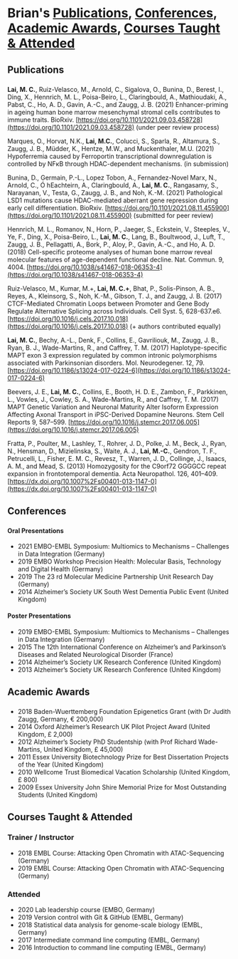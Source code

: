 # Brian's [Publications](##-publications), [Conferences](##-conferences), [Academic Awards](##-academic-awards), [Courses Taught & Attended](##-courses-taught-&-&attended)

## Publications
###


**Lai, M. C.**, Ruiz-Velasco, M., Arnold, C., Sigalova, O., Bunina, D., Berest, I., Ding, X., Hennrich, M. L., Poisa-Beiro, L., Claringbould, A., Mathioudaki, A., Pabst, C., Ho, A. D., Gavin, A.-C., and Zaugg, J. B. (2021) Enhancer-priming in ageing human bone marrow mesenchymal stromal cells contributes to immune traits. BioRxiv. [https://doi.org/10.1101/2021.09.03.458728](https://doi.org/10.1101/2021.09.03.458728) (under peer review process)


Marques, O., Horvat, N.K., **Lai, M.C.**, Colucci, S., Sparla, R., Altamura, S., Zaugg, J. B., Müdder, K., Hentze, M.W., and Muckenthaler, M.U. (2021) Hypoferremia caused by Ferroportin transcriptional downregulation is controlled by NFкB through HDAC-dependent mechanisms. (in submission)


Bunina, D., Germain, P.-L., Lopez Tobon, A., Fernandez-Novel Marx, N., Arnold, C., Ó hEachteirn, A., Claringbould, A., **Lai, M. C.**, Rangasamy, S., Narayanan, V., Testa, G., Zaugg, J. B., and Noh, K.-M. (2021) Pathological LSD1 mutations cause HDAC-mediated aberrant gene repression during early cell differentiation. BioRxiv. [https://doi.org/10.1101/2021.08.11.455900](https://doi.org/10.1101/2021.08.11.455900) (submitted for peer review)


Hennrich, M. L., Romanov, N., Horn, P., Jaeger, S., Eckstein, V., Steeples, V., Ye, F., Ding, X., Poisa-Beiro, L., **Lai, M. C.**, Lang, B., Boultwood, J., Luft, T., Zaugg, J. B., Pellagatti, A., Bork, P., Aloy, P., Gavin, A.-C., and Ho, A. D. (2018) Cell-specific proteome analyses of human bone marrow reveal molecular features of age-dependent functional decline. Nat. Commun. 9, 4004. [https://doi.org/10.1038/s41467-018-06353-4](https://doi.org/10.1038/s41467-018-06353-4)


Ruiz-Velasco, M., Kumar, M.+, **Lai, M. C.+**, Bhat, P., Solis-Pinson, A. B., Reyes, A., Kleinsorg, S., Noh, K.-M., Gibson, T. J., and Zaugg, J. B. (2017) CTCF-Mediated Chromatin Loops between Promoter and Gene Body Regulate Alternative Splicing across Individuals. Cell Syst. 5, 628-637.e6. [https://doi.org/10.1016/j.cels.2017.10.018](https://doi.org/10.1016/j.cels.2017.10.018) (+ authors contributed equally)


**Lai, M. C.**, Bechy, A.-L., Denk, F., Collins, E., Gavriliouk, M., Zaugg, J. B., Ryan, B. J., Wade-Martins, R., and Caffrey, T. M. (2017) Haplotype-specific MAPT exon 3 expression regulated by common intronic polymorphisms associated with Parkinsonian disorders. Mol. Neurodegener. 12, 79. [https://doi.org/10.1186/s13024-017-0224-6](https://doi.org/10.1186/s13024-017-0224-6)

Beevers, J. E., **Lai, M. C.**, Collins, E., Booth, H. D. E., Zambon, F., Parkkinen, L., Vowles, J., Cowley, S. A., Wade-Martins, R., and Caffrey, T. M. (2017) MAPT Genetic Variation and Neuronal Maturity Alter Isoform Expression Affecting Axonal Transport in iPSC-Derived Dopamine Neurons. Stem Cell Reports 9, 587–599. [https://doi.org/10.1016/j.stemcr.2017.06.005](https://doi.org/10.1016/j.stemcr.2017.06.005)


Fratta, P., Poulter, M., Lashley, T., Rohrer, J. D., Polke, J. M., Beck, J., Ryan, N., Hensman, D., Mizielinska, S., Waite, A. J., **Lai, M.-C.**, Gendron, T. F., Petrucelli, L., Fisher, E. M. C., Revesz, T., Warren, J. D., Collinge, J., Isaacs, A. M., and Mead, S. (2013) Homozygosity for the C9orf72 GGGGCC repeat expansion in frontotemporal dementia. Acta Neuropathol. 126, 401–409. [https://dx.doi.org/10.1007%2Fs00401-013-1147-0](https://dx.doi.org/10.1007%2Fs00401-013-1147-0)


## Conferences
###
#### Oral Presentations
- 2021 EMBO-EMBL Symposium: Multiomics to Mechanisms – Challenges in Data Integration (Germany)
- 2019 EMBO Workshop Precision Health: Molecular Basis, Technology and Digital Health (Germany)
- 2019 The 23 rd Molecular Medicine Partnership Unit Research Day (Germany)
- 2014 Alzheimer’s Society UK South West Dementia Public Event (United Kingdom)

#### Poster Presentations
- 2019 EMBO-EMBL Symposium: Multiomics to Mechanisms – Challenges in Data Integration (Germany)
- 2015 The 12th International Conference on Alzheimer’s and Parkinson’s Diseases and Related Neurological Disorder (France)
- 2014 Alzheimer’s Society UK Research Conference (United Kingdom)
- 2013 Alzheimer’s Society UK Research Conference (United Kingdom)

## Academic Awards
###
- 2018  Baden-Wuerttemberg Foundation Epigenetics Grant (with Dr Judith Zaugg, Germany, € 200,000)
- 2014  Oxford Alzheimer’s Research UK Pilot Project Award (United Kingdom, £ 2,000)
- 2012  Alzheimer’s Society PhD Studentship (with Prof Richard Wade-Martins, United Kingdom, £ 45,000)
- 2011  Essex University Biotechnology Prize for Best Dissertation Projects of the Year (United Kingdom)
- 2010  Wellcome Trust Biomedical Vacation Scholarship (United Kingdom, £ 800)
- 2009  Essex University John Shire Memorial Prize for Most Outstanding Students (United Kingdom)


## Courses Taught & Attended
###
### Trainer / Instructor
- 2018 EMBL Course: Attacking Open Chromatin with ATAC-Sequencing (Germany)
- 2019 EMBL Course: Attacking Open Chromatin with ATAC-Sequencing (Germany)
### Attended
- 2020 Lab leadership course (EMBO, Germany)
- 2019 Version control with Git & GitHub (EMBL, Germany)
- 2018 Statistical data analysis for genome-scale biology (EMBL, Germany)
- 2017 Intermediate command line computing (EMBL, Germany)
- 2016 Introduction to command line computing (EMBL, Germany)
